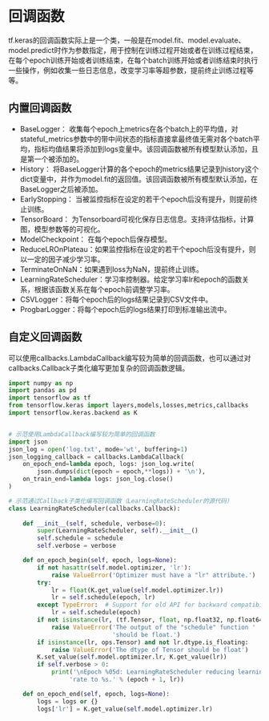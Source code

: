 # 回调函数

tf.keras的回调函数实际上是一个类，一般是在model.fit、model.evaluate、model.predict时作为参数指定，用于控制在训练过程开始或者在训练过程结束，在每个epoch训练开始或者训练结束，在每个batch训练开始或者训练结束时执行一些操作，例如收集一些日志信息，改变学习率等超参数，提前终止训练过程等等。

## 内置回调函数


- BaseLogger： 收集每个epoch上metrics在各个batch上的平均值，对stateful_metrics参数中的带中间状态的指标直接拿最终值无需对各个batch平均，指标均值结果将添加到logs变量中。该回调函数被所有模型默认添加，且是第一个被添加的。
- History： 将BaseLogger计算的各个epoch的metrics结果记录到history这个dict变量中，并作为model.fit的返回值。该回调函数被所有模型默认添加，在BaseLogger之后被添加。
- EarlyStopping： 当被监控指标在设定的若干个epoch后没有提升，则提前终止训练。
- TensorBoard： 为Tensorboard可视化保存日志信息。支持评估指标，计算图，模型参数等的可视化。
- ModelCheckpoint： 在每个epoch后保存模型。
- ReduceLROnPlateau：如果监控指标在设定的若干个epoch后没有提升，则以一定的因子减少学习率。
- TerminateOnNaN：如果遇到loss为NaN，提前终止训练。
- LearningRateScheduler：学习率控制器。给定学习率lr和epoch的函数关系，根据该函数关系在每个epoch前调整学习率。
- CSVLogger：将每个epoch后的logs结果记录到CSV文件中。
- ProgbarLogger：将每个epoch后的logs结果打印到标准输出流中。


## 自定义回调函数

可以使用callbacks.LambdaCallback编写较为简单的回调函数，也可以通过对callbacks.Callback子类化编写更加复杂的回调函数逻辑。

```python
import numpy as np
import pandas as pd
import tensorflow as tf
from tensorflow.keras import layers,models,losses,metrics,callbacks
import tensorflow.keras.backend as K 


# 示范使用LambdaCallback编写较为简单的回调函数
import json
json_log = open('log.txt', mode='wt', buffering=1)
json_logging_callback = callbacks.LambdaCallback(
    on_epoch_end=lambda epoch, logs: json_log.write(
        json.dumps(dict(epoch = epoch,**logs)) + '\n'),
    on_train_end=lambda logs: json_log.close()
)

# 示范通过Callback子类化编写回调函数（LearningRateScheduler的源代码）
class LearningRateScheduler(callbacks.Callback):
    
    def __init__(self, schedule, verbose=0):
        super(LearningRateScheduler, self).__init__()
        self.schedule = schedule
        self.verbose = verbose

    def on_epoch_begin(self, epoch, logs=None):
        if not hasattr(self.model.optimizer, 'lr'):
            raise ValueError('Optimizer must have a "lr" attribute.')
        try:  
            lr = float(K.get_value(self.model.optimizer.lr))
            lr = self.schedule(epoch, lr)
        except TypeError:  # Support for old API for backward compatibility
            lr = self.schedule(epoch)
        if not isinstance(lr, (tf.Tensor, float, np.float32, np.float64)):
            raise ValueError('The output of the "schedule" function '
                             'should be float.')
        if isinstance(lr, ops.Tensor) and not lr.dtype.is_floating:
            raise ValueError('The dtype of Tensor should be float')
        K.set_value(self.model.optimizer.lr, K.get_value(lr))
        if self.verbose > 0:
            print('\nEpoch %05d: LearningRateScheduler reducing learning '
                 'rate to %s.' % (epoch + 1, lr))

    def on_epoch_end(self, epoch, logs=None):
        logs = logs or {}
        logs['lr'] = K.get_value(self.model.optimizer.lr)
```